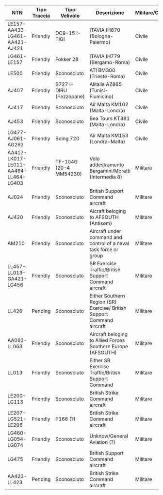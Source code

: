 | NTN                                 | Tipo Traccia | Tipo Velivolo           | Descrizione                                                  | Militare/Civile | SIF3      | Radar NADGE/ATCAS                                      |
| ----------------------------------- | ------------ | ----------------------- | ------------------------------------------------------------ | --------------- | --------- | ------------------------------------------------------ |
| LE157-AA433-LG461-AA421-AJ421       | Friendly     | DC9-15 I-TIGI           | ITAVIA IH870 (Bologna-Palermo)                               | Civile          | 1136      | Potenza Picena/Poggio Ballone/Licola/Marsala/Fiumicino |
| LG461-LE157                         | Friendly     | Fokker 28               | ITAVIA IH779 (Bergamo-Roma)                                  | Civile          | 1133      | Poggio Ballone                                         |
| LE500                               | Friendly     | Sconosciuto             | ATI BM300 (Trieste-Roma)                                     | Civile          | 1132/1234 | Poggio Ballone/Potenza Picena                          |
| AJ407                               | Friendly     | B727 I-DIRU (Pezzopane) | Alitalia AZ865 (Tunisi-Fiumicino)                            | Civile          | 0225      | Marsala/Licola                                         |
| AJ417                               | Friendly     | Sconosciuto             | Air Malta KM102 (Malta-Londra)                               | Civile          | 2000      | Marsala                                                |
| AJ453                               | Friendly     | Sconosciuto             | Bea Tours KT881 (Malta-Londra)                               | Civile          | 0226      | Marsala                                                |
| LG477-AJ061-AG262                   | Friendly     | Boing 720 | Air Malta KM153 (Londra-Malta)                               | Civile          | 1235      | Marsala/Fiumicino/Licola (AG266)                      |
| AA417-LK017-LE011-AA464-LL464-LG403 | Friendly     | TF-104G (20-4 MM54230) | Volo addestramento Bergamini/Moretti (Intermedia 8)          | Militare        |           | Poggio Ballone/Potenza Picena                       |
| AJ024                               | Friendly     | Sconosciuto             | British Support Command aircraft                             | Militare        |           | Poggio Ballone/Marsala                                 |
| AJ420                               | Friendly     | Sconosciuto             | Aicraft beloging to AFSOUTH (Antisom)                        | Militare        |           | Marsala                                                |
| AM210                               | Friendly     | Sconosciuto             | Aircraft under command and control of a naval task force or group | Militare        |           | Marsala                                                |
| LL457-LL013-GA421-LG456             | Friendly     | Sconosciuto             | SR Exercise Traffic/British Support Command aircraft         | Militare        |           | Poggio Ballone                                         |
| LL426                               | Pending      | Sconosciuto             | Either Southern Region (SR) Exercise/ British Support Command aircraft | Militare        |           | Poggio Ballone                                         |
| AA063-LL063                         | Friendly     | Sconosciuto             | Aircraft beloging to Allied Forces Southern Europe (AFSOUTH) | Militare        |           | Poggio Ballone                                         |
| LL013                               | Friendly     | Sconosciuto             | Either SR Exercise Traffic/British Support Command           | Militare        |           | Poggio Ballone                                         |
| LE200-LG113                         | Friendly     | Sconosciuto             | British Strike Command aircraft                              | Militare        |           | Poggio Ballone                                         |
| LE207-LG521-LE206                   | Friendly     | P166 (?)                | British Strike Command aircraft                              | Militare        |           | Poggio Ballone                                         |
| LG460-LG054-LG074                   | Friendly     | Sconosciuto             | Unknow/General Aviation (?)                                  | Militare        |           | Poggio Ballone                                         |
| LG475                               | Friendly     | Sconosciuto             | British Support Command aircraft                             | Militare        |           | Mortara/Poggio Ballone                                 |
| AA423-LL423                         | Pending      | Sconosciuto             | British Strike Command aircraft                              | Militare        |           | Poggio Ballone                                         |

